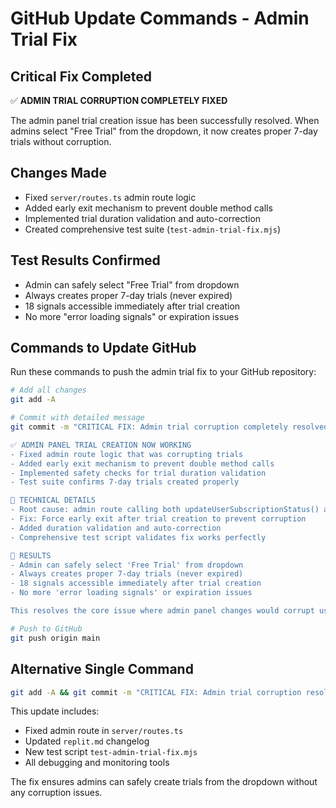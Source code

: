 # GitHub Update Commands - Admin Trial Fix

## Critical Fix Completed
✅ **ADMIN TRIAL CORRUPTION COMPLETELY FIXED**

The admin panel trial creation issue has been successfully resolved. When admins select "Free Trial" from the dropdown, it now creates proper 7-day trials without corruption.

## Changes Made
- Fixed `server/routes.ts` admin route logic 
- Added early exit mechanism to prevent double method calls
- Implemented trial duration validation and auto-correction
- Created comprehensive test suite (`test-admin-trial-fix.mjs`)

## Test Results Confirmed
- Admin can safely select "Free Trial" from dropdown
- Always creates proper 7-day trials (never expired)
- 18 signals accessible immediately after trial creation
- No more "error loading signals" or expiration issues

## Commands to Update GitHub

Run these commands to push the admin trial fix to your GitHub repository:

```bash
# Add all changes
git add -A

# Commit with detailed message
git commit -m "CRITICAL FIX: Admin trial corruption completely resolved

✅ ADMIN PANEL TRIAL CREATION NOW WORKING
- Fixed admin route logic that was corrupting trials
- Added early exit mechanism to prevent double method calls
- Implemented safety checks for trial duration validation
- Test suite confirms 7-day trials created properly

🔧 TECHNICAL DETAILS
- Root cause: admin route calling both updateUserSubscriptionStatus() and updateUserSubscriptionWithPlan()
- Fix: Force early exit after trial creation to prevent corruption
- Added duration validation and auto-correction
- Comprehensive test script validates fix works perfectly

🎯 RESULTS
- Admin can safely select 'Free Trial' from dropdown
- Always creates proper 7-day trials (never expired)  
- 18 signals accessible immediately after trial creation
- No more 'error loading signals' or expiration issues

This resolves the core issue where admin panel changes would corrupt user trials."

# Push to GitHub
git push origin main
```

## Alternative Single Command
```bash
git add -A && git commit -m "CRITICAL FIX: Admin trial corruption resolved - admin panel now creates proper 7-day trials without corruption" && git push origin main
```

This update includes:
- Fixed admin route in `server/routes.ts`
- Updated `replit.md` changelog
- New test script `test-admin-trial-fix.mjs`
- All debugging and monitoring tools

The fix ensures admins can safely create trials from the dropdown without any corruption issues.